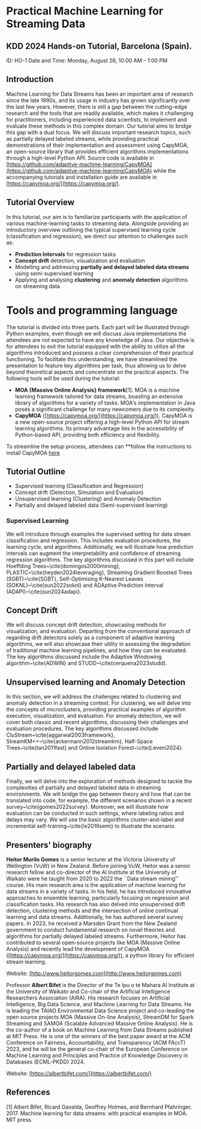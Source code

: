 # Practical Machine Learning for Streaming Data
## KDD 2024 Hands-on Tutorial, Barcelona (Spain). 

ID: HO-1
Date and Time: Monday, August 26, 10:00 AM – 1:00 PM


## Introduction
Machine Learning for Data Streams has been an important area of research since the late 1990s, and its usage in industry has grown significantly over the last few years. However, there is still a gap between the cutting-edge research and the tools that are readily available, which makes it challenging for practitioners, including experienced data scientists, to implement and evaluate these methods in this complex domain.
Our tutorial aims to bridge this gap with a dual focus. We will discuss important research topics, such as partially delayed labeled streams, while providing practical demonstrations of their implementation and assessment using CapyMOA, an open-source library that provides efficient algorithms implementations through a high-level Python API. Source code is available in [https://github.com/adaptive-machine-learning/CapyMOA](https://github.com/adaptive-machine-learning/CapyMOA) while the accompanying tutorials and installation guide are available in [https://capymoa.org/](https://capymoa.org/).

## Tutorial Overview
In this tutorial, our aim is to familiarize participants with the application of various machine-learning tasks to streaming data. Alongside providing an introductory overview outlining the typical supervised learning cycle (classification and regression), we direct our attention to challenges such as:


* **Prediction Intervals** for regression tasks
* **Concept drift** detection, visualization and evaluation
* Modelling and addressing **partially and delayed labeled data streams** using semi-supervised learning
* Applying and analysing **clustering** and **anomaly detection** algorithms on streaming data


# Tools and programming language

The tutorial is divided into three parts. Each part will be illustrated through Python examples, even though we will discuss Java implementations the attendees are not expected to have any knowledge of Java. Our objective is for attendees to exit the tutorial equipped with the ability to utilize all the algorithms introduced and possess a clear comprehension of their practical functioning. To facilitate this understanding, we have streamlined the presentation to feature key algorithms per task, thus allowing us to delve beyond theoretical aspects and concentrate on the practical aspects. 
The following tools will be used during the tutorial: 

* **MOA {Massive Online Analysis} framework**[1]. MOA is a machine learning framework tailored for data streams, boasting an extensive library of algorithms for a variety of tasks. MOA's implementation in Java poses a significant challenge for many newcomers due to its complexity. 
* **CapyMOA** ([https://capymoa.org/](https://capymoa.org/)). CapyMOA is a new open-source project offering a high-level Python API for stream learning algorithms. Its primary advantage lies in the accessibility of Python-based API, providing both efficiency and flexibility. 


To streamline the setup process, attendees can **follow the instructions to install CapyMOA [here](https://capymoa.org/installation.html)


## Tutorial Outline

* Supervised learning (Classification and Regression)
* Concept drift (Detection, Simulation and Evaluation)
* Unsupervised learning (Clustering) and Anomaly Detection 
* Partially and delayed labeled data (Semi-supervised learning)


### Supervised Learning

We will introduce through examples the supervised setting for data stream classification and regression. This includes evaluation procedures, the learning cycle, and algorithms. 
Additionally, we will illustrate how prediction intervals can augment the interpretability and confidence of streaming regression algorithms. The key algorithms discussed in this part will include Hoeffding Trees~\cite{domingos2000mining}, PLASTIC~\cite{heyden2024leveraging}, Streaming Gradient Boosted Trees (SGBT)~\cite{SGBT}, Self-Optimising K-Nearest Leaves (SOKNL)~\cite{sun2022soknl} and ADAptive Prediction Interval (ADAPI)~\cite{sun2024adapi}. 

## Concept Drift

We will discuss concept drift detection, showcasing methods for visualization, and evaluation. Departing from the conventional approach of regarding drift detectors solely as a component of adaptive learning algorithms, we will also showcase their utility in assessing the degradation of traditional machine learning pipelines, and how they can be evaluated. The key algorithms discussed include the Adaptive Windowing algorithm~\cite{ADWIN} and STUDD~\cite{cerqueira2023studd}. 

## Unsupervised learning and Anomaly Detection
In this section, we will address the challenges related to clustering and anomaly detection in a streaming context. For clustering, we will delve into the concepts of microclusters, providing practical examples of algorithm execution, visualization, and evaluation. For anomaly detection, we will cover both classic and recent algorithms, discussing their challenges and evaluation procedures.
The key algorithms discussed include CluStream~\cite{aggarwal2003framework}, StreamKM++~\cite{ackermann2012streamkm}, Half-Space Trees~\cite{tan2011fast} and Online Isolation Forest~\cite{Leveni2024}. 

## Partially and delayed labeled data
Finally, we will delve into the exploration of methods designed to tackle the complexities of partially and delayed labeled data in streaming environments. 
We will bridge the gap between theory and how that can be translated into code, for example, the different scenarios shown in a recent survey~\cite{gomes2022survey}. 
Moreover, we will illustrate how evaluation can be conducted in such settings, where labeling ratios and delays may vary. We will use the basic algorithms cluster-and-label and incremental self-training~\cite{le2019semi} to illustrate the scenario. 


## Presenters' biography

**Heitor Murilo Gomes** is a senior lecturer at the Victoria University of Wellington (VuW) in New Zealand. Before joining VuW, Heitor was a senior research fellow and co-director of the AI Institute at the University of Waikato were he taught from 2020 to 2022 the ``Data stream mining'' course. His main research area is the application of machine learning for data streams in a variety of tasks. 
In his field, he has introduced innovative approaches to ensemble learning, particularly focusing on regression and classification tasks. His research has also delved into unsupervised drift detection, clustering methods and the intersection of online continual learning and data streams. Additionally, he has authored several survey papers.
In 2023, he received a Marsden Grant from the New Zealand government to conduct fundamental research on novel theories and algorithms for partially delayed labeled streams.
Furthermore, Heitor has contributed to several open-source projects like MOA (Massive Online Analysis) and recently lead the development of CapyMOA ([https://capymoa.org/](https://capymoa.org/)), a python library for efficient stream learning. 

Website: [http://www.heitorgomes.com](http://www.heitorgomes.com)

Professor **Albert Bifet** is the Director of the Te Ipu o te Mahara AI Institute at the University of Waikato and Co-chair of the Artificial Intelligence Researchers Association (AIRA). His research focuses on Artificial Intelligence, Big Data Science, and Machine Learning for Data Streams. He is leading the TAIAO Environmental Data Science project and co-leading the open source projects MOA (Massive On-line Analysis), StreamDM for Spark Streaming and SAMOA (Scalable Advanced Massive Online Analysis). He is the co-author of a book on Machine Learning from Data Streams published at MIT Press. He is one of the winners of the best paper award at the ACM Conference on Fairness, Accountability, and Transparency (ACM FAccT) 2023, and he will be the general co-chair of the European Conference on Machine Learning and Principles and Practice of Knowledge Discovery in Databases (ECML-PKDD) 2024.

Website: [https://albertbifet.com/](https://albertbifet.com/)



## References

[1] Albert Bifet, Ricard Gavalda, Geoffrey Holmes, and Bernhard Pfahringer. 2017.
Machine learning for data streams: with practical examples in MOA. MIT press.